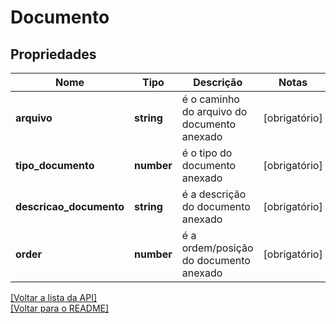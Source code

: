 # Documento

## Propriedades
Nome | Tipo | Descrição | Notas
------------ | ------------- | ------------- | -------------
**arquivo** | **string** | é o caminho do arquivo do documento anexado | [obrigatório] 
**tipo_documento** | **number** | é o tipo do documento anexado | [obrigatório] 
**descricao_documento** | **string** | é a descrição do documento anexado | [obrigatório] 
**order** | **number** | é a ordem/posição do documento anexado | [obrigatório] 

[[Voltar a lista da API]](../../README.md#Documentação-para-os-Endpoints-da-API)    
[[Voltar para o README]](../../README.md#Intima.ai---SDK-NodeJS)
